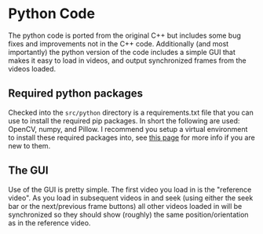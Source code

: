 # Python Code

The python code is ported from the original C++ but includes some bug fixes and improvements not in the C++ code. Additionally (and most importantly) the python version of the code includes a simple GUI that makes it easy to load in videos, and output synchronized frames from the videos loaded.

## Required python packages
Checked into the `src/python` directory is a requirements.txt file that you can use to install the required pip packages. In short the following are used: OpenCV, numpy, and Pillow. I recommend you setup a virtual environment to install these required packages into, see [this page](https://docs.python.org/3/library/venv.html) for more info if you are new to them.

## The GUI
Use of the GUI is pretty simple. The first video you load in is the "reference video". As you load in subsequent videos in and seek (using either the seek bar or the next/previous frame buttons) all other videos loaded in will be synchronized so they should show (roughly) the same position/orientation as in the reference video.



